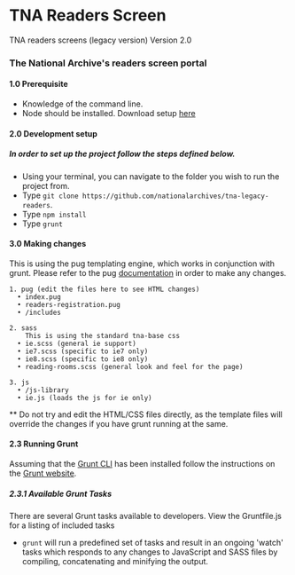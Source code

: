 # TNA Readers Screen
TNA readers screens (legacy version)
Version 2.0

### The National Archive's readers screen portal 

#### 1.0 Prerequisite
* Knowledge of the command line.
* Node should be installed. Download setup [here](https://nodejs.org/en/)

#### 2.0 Development setup
##### In order to set up the project follow the steps defined below.
* Using your terminal, you can navigate to the folder you wish to run the project from.
* Type `git clone https://github.com/nationalarchives/tna-legacy-readers`.
* Type `npm install`
* Type `grunt`


#### 3.0 Making changes

This is using the pug templating engine, which works in conjunction with grunt. Please refer to the pug [documentation](https://pugjs.org/api/getting-started.html) in order to make any changes.

    1. pug (edit the files here to see HTML changes)
      • index.pug
      • readers-registration.pug
      • /includes
      
    2. sass
        This is using the standard tna-base css
      • ie.scss (general ie support)
      • ie7.scss (specific to ie7 only)
      • ie8.scss (specific to ie8 only)
      • reading-rooms.scss (general look and feel for the page)
      
    3. js
      • /js-library
      • ie.js (loads the js for ie only)


** Do not try and edit the HTML/CSS files directly, as the template files will override the changes if you have grunt running at the same.


#### 2.3 Running Grunt

Assuming that the [Grunt CLI](https://gruntjs.com/getting-started#installing-the-cli) has been installed follow the instructions on the [Grunt website](http://gruntjs.com/getting-started#working-with-an-existing-grunt-project).

##### 2.3.1 Available Grunt Tasks 

There are several Grunt tasks available to developers. View the Gruntfile.js for a listing of included tasks

* ```grunt``` will run a predefined set of tasks and result in an ongoing 'watch' tasks which responds to any changes to JavaScript and SASS files by compiling, concatenating and minifying the output.

